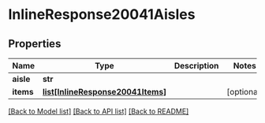 # InlineResponse20041Aisles

## Properties
Name | Type | Description | Notes
------------ | ------------- | ------------- | -------------
**aisle** | **str** |  | 
**items** | [**list[InlineResponse20041Items]**](InlineResponse20041Items.md) |  | [optional] 

[[Back to Model list]](../README.md#documentation-for-models) [[Back to API list]](../README.md#documentation-for-api-endpoints) [[Back to README]](../README.md)


